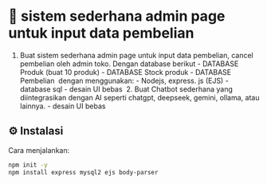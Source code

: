 # 🚀 sistem sederhana admin page untuk input data pembelian

1. Buat sistem sederhana admin page untuk input data pembelian, cancel pembelian oleh admin toko.
Dengan database berikut
‎- DATABASE Produk (buat 10 produk)
‎- DATABASE Stock produk
‎- DATABASE Pembelian
‎
‎dengan menggunakan:
‎- Nodejs, express. js (EJS)
‎- database sql
‎- desain UI bebas
‎
‎2. Buat Chatbot sederhana yang diintegrasikan dengan AI seperti chatgpt, deepseek, gemini, ollama, atau lainnya.
‎- desain UI bebas

## ⚙️ Instalasi

Cara menjalankan:

```bash
npm init -y
npm install express mysql2 ejs body-parser
